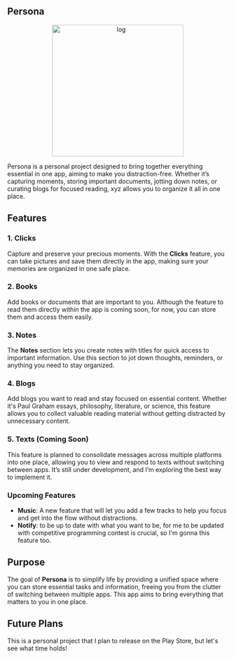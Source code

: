 ## Persona
<div align="center">
  <img src="https://github.com/user-attachments/assets/9170ba53-6ad2-43d9-9ba6-f7e75a9e928c" alt="log" width = "300" height = "300"/>
</div>

Persona is a personal project designed to bring together everything essential in one app, aiming to make you distraction-free. Whether it’s capturing moments, storing important documents, jotting down notes, or curating blogs for focused reading, xyz allows you to organize it all in one place.

## Features

### 1. Clicks
Capture and preserve your precious moments. With the **Clicks** feature, you can take pictures and save them directly in the app, making sure your memories are organized in one safe place.

### 2. Books
Add books or documents that are important to you. Although the feature to read them directly within the app is coming soon, for now, you can store them and access them easily.

### 3. Notes
The **Notes** section lets you create notes with titles for quick access to important information. Use this section to jot down thoughts, reminders, or anything you need to stay organized.

### 4. Blogs
Add blogs you want to read and stay focused on essential content. Whether it's Paul Graham essays, philosophy, literature, or science, this feature allows you to collect valuable reading material without getting distracted by unnecessary content.

### 5. Texts (Coming Soon)
This feature is planned to consolidate messages across multiple platforms into one place, allowing you to view and respond to texts without switching between apps. It’s still under development, and I’m exploring the best way to implement it.

### Upcoming Features
- **Music**: A new feature that will let you add a few tracks to help you focus and get into the flow without distractions.
- **Notify**: to be up to date with what you want to be, for me to be updated with competitive programming contest is crucial, so I'm gonna this feature too.

## Purpose
The goal of **Persona** is to simplify life by providing a unified space where you can store essential tasks and information, freeing you from the clutter of switching between multiple apps. This app aims to bring everything that matters to you in one place.

## Future Plans
This is a personal project that I plan to release on the Play Store, but let's see what time holds!
